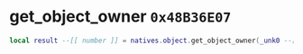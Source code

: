 # get_object_owner `0x48B36E07`

```lua
local result --[[ number ]] = natives.object.get_object_owner(_unk0 --[[ number ]])
```